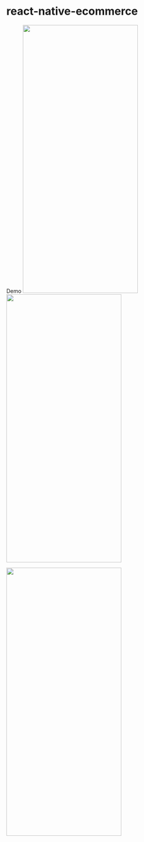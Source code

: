 # react-native-ecommerce
Demo
<img src="https://user-images.githubusercontent.com/49011578/151648020-c7f1ce89-154c-4388-a0bf-de3af80946e7.jpg"  width="300" height="700" />
<img src="https://user-images.githubusercontent.com/49011578/151648021-e2dcf70a-bc9e-4b41-a7b6-b94250c6074e.jpg"  width="300" height="700" />

<img src="https://user-images.githubusercontent.com/49011578/151648022-3506105b-95d3-4bef-a04e-893181339c57"  width="300" height="700" />
